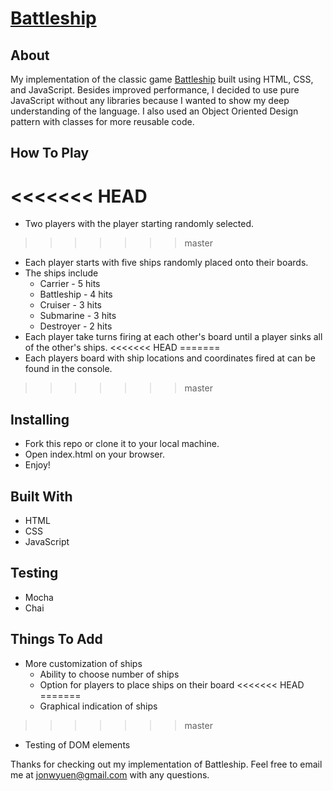 # [Battleship](https://jonwyuen.github.io/battleship)

## About

My implementation of the classic game [Battleship](https://jonwyuen.github.io/battleship) built using HTML, CSS, and JavaScript. Besides improved performance, I decided to use pure JavaScript without any libraries because I wanted to show my deep understanding of the language. I also used an Object Oriented Design pattern with classes for more reusable code.

## How To Play

<<<<<<< HEAD
=======
* Two players with the player starting randomly selected.
>>>>>>> master
* Each player starts with five ships randomly placed onto their boards. 
* The ships include
    * Carrier - 5 hits
    * Battleship - 4 hits
    * Cruiser - 3 hits
    * Submarine - 3 hits
    * Destroyer - 2 hits
* Each player take turns firing at each other's board until a player sinks all of the other's ships.
<<<<<<< HEAD
=======
* Each players board with ship locations and coordinates fired at can be found in the console.
>>>>>>> master

## Installing

* Fork this repo or clone it to your local machine.
* Open index.html on your browser.
* Enjoy!

## Built With

* HTML
* CSS
* JavaScript

## Testing

* Mocha
* Chai

## Things To Add

* More customization of ships
  * Ability to choose number of ships
  * Option for players to place ships on their board
<<<<<<< HEAD
=======
  * Graphical indication of ships
>>>>>>> master
* Testing of DOM elements

Thanks for checking out my implementation of Battleship. Feel free to email me at <jonwyuen@gmail.com> with any questions.
